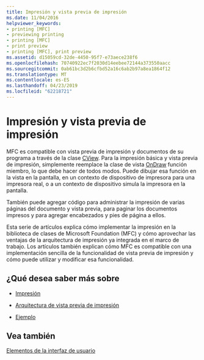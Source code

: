```yaml
---
title: Impresión y vista previa de impresión
ms.date: 11/04/2016
helpviewer_keywords:
- printing [MFC]
- previewing printing
- printing [MFC]
- print preview
- printing [MFC], print preview
ms.assetid: d15059cd-32de-4450-95f7-e73aece238f6
ms.openlocfilehash: 70740922ec7f2030d14eebee72144a373550aacc
ms.sourcegitcommit: 0ab61bc3d2b6cfbd52a16c6ab2b97a8ea1864f12
ms.translationtype: MT
ms.contentlocale: es-ES
ms.lasthandoff: 04/23/2019
ms.locfileid: "62218721"
---
```

# <a name="printing-and-print-preview"></a>Impresión y vista previa de impresión

MFC es compatible con vista previa de impresión y documentos de su programa a través de la clase [CView](../mfc/reference/cview-class.md). Para la impresión básica y vista previa de impresión, simplemente reemplace la clase de vista [OnDraw](../mfc/reference/cview-class.md#ondraw) función miembro, lo que debe hacer de todos modos. Puede dibujar esa función en la vista en la pantalla, en un contexto de dispositivo de impresora para una impresora real, o a un contexto de dispositivo simula la impresora en la pantalla.

También puede agregar código para administrar la impresión de varias páginas del documento y vista previa, para paginar los documentos impresos y para agregar encabezados y pies de página a ellos.

Esta serie de artículos explica cómo implementar la impresión en la biblioteca de clases de Microsoft Foundation (MFC) y cómo aprovechar las ventajas de la arquitectura de impresión ya integrada en el marco de trabajo. Los artículos también explican cómo MFC es compatible con una implementación sencilla de la funcionalidad de vista previa de impresión y cómo puede utilizar y modificar esa funcionalidad.

## <a name="what-do-you-want-to-know-more-about"></a>¿Qué desea saber más sobre

- [Impresión](../mfc/printing.md)

- [Arquitectura de vista previa de impresión](../mfc/print-preview-architecture.md)

- [Ejemplo](../overview/visual-cpp-samples.md)

## <a name="see-also"></a>Vea también

[Elementos de la interfaz de usuario](../mfc/user-interface-elements-mfc.md)
